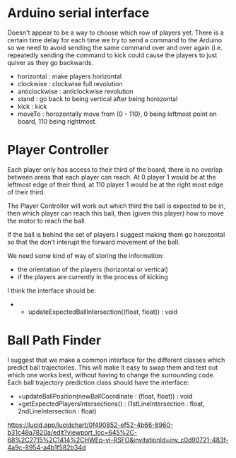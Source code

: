 
# Arduino serial interface
Doesn't appear to be a way to choose which row of players yet.
There is a certain time delay for each time we try to send a command to the Arduino so we need to avoid sending the same command over and over again (i.e. repeatedly sending the command to kick could cause the players to just quiver as they go backwards.
 - horizontal : make players horizontal
 - clockwise : clockwise full revolution
 - anticlockwise : anticlockwise revolution
 - stand : go back to being vertical after being horozontal
 - kick : kick
 - moveTo : horozontally move from (0 - 110), 0 being leftmost point on board, 110 being rightmost.


# Player Controller

Each player only has access to their third of the board, there is no overlap between areas that each player can reach. At 0 player 1 would be at the leftmost edge of their third, at 110 player 1 would be at the right most edge of their third.

The Player Controller will work out which third the ball is expected to be in, then which player can reach this ball, then (given this player) how to move the motor to reach the ball.

If the ball is behind the set of players I suggest making them go horozontal so that the don't interupt the forward movement of the ball.

We need some kind of way of storing the information:
- the orientation of the players (horizontal or vertical)
- if the players are currently in the process of kicking

I think the interface should be:
- + updateExpectedBallIntersection((float, float)) : void
 


# Ball Path Finder
I suggest that we make a common interface for the different classes which predict ball trajectories. This will make it easy to swap them and test out which one works best, without having to change the surrounding code. 
Each ball trajectory prediction class should have the interface:
- +updateBallPosition(newBallCoordinate : (float, float)) : void
- +getExpectedPlayersIntersections() : (1stLineIntersection : float, 2ndLineIntersection : float)


https://lucid.app/lucidchart/0f490852-ef52-4b66-8960-b31c48a7820a/edit?viewport_loc=645%2C-68%2C2715%2C1414%2CHWEp-vi-RSFO&invitationId=inv_c0d90721-483f-4a9c-8954-a4b1f582b34d
